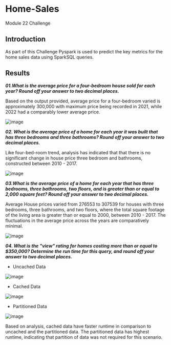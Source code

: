 # Home-Sales
Module 22 Challenge


## Introduction
As part of this Challenge Pyspark is used to predict the key metrics for the home sales data using SparkSQL queries.

## Results
***01.What is the average price for a four-bedroom house sold for each year? Round off your answer to two decimal places.***
      
   Based on the output provided, average price for a four-bedroom varied is approximately 300,000 with maximum price being recorded in 2021, while 2022 had a comparably lower average price.

  ![image](https://github.com/pkrachakonda/Home-Sales/assets/20739237/4cb012e1-a7f5-40b0-a139-44cf2ff293aa)

***02. What is the average price of a home for each year it was built that has three bedrooms and three bathrooms? Round off your answer to two decimal places.***
       
   Like four-bed-room trend, analysis has indicated that that there is no significant change in house price three bedroom and bathrooms, constructed between 2010 - 2017.

   ![image](https://github.com/pkrachakonda/Home-Sales/assets/20739237/ada27e41-390e-460c-ada9-3eced401a46a)

***03.What is the average price of a home for each year that has three bedrooms, three bathrooms, two floors, and is greater than or equal to 2,000 square feet? Round off your answer to two decimal places.***

   Average House prices varied from 276553 to 307539 for houses with three bedrooms, three bathrooms, and two floors, where the total square footage of the living area is greater than or equal to 2000, between 2010 - 2017. The fluctuations in the average price across the years are comparatively minimal. 

   ![image](https://github.com/pkrachakonda/Home-Sales/assets/20739237/57545b34-be55-41b8-9953-f649eaa66398)

***04. What is the "view" rating for homes costing more than or equal to $350,000? Determine the run time for this query, and round off your answer to two decimal places.***
   
   - Uncached Data
    
  ![image](https://github.com/pkrachakonda/Home-Sales/assets/20739237/e8b7096a-3727-45e1-8244-2f6a03b36c51)

  - Cached Data

  ![image](https://github.com/pkrachakonda/Home-Sales/assets/20739237/163dd077-ff49-408a-9636-1346cff87ec8)

  - Partitioned Data

  ![image](https://github.com/pkrachakonda/Home-Sales/assets/20739237/d612508d-4ef8-4561-ba9a-7d27e118637d)

  Based on analysis, cached data have faster runtime in comparison to uncached and the partitioned data. The partitioned data has highest runtime, indicating that partition of data was not required for this scenario. 

